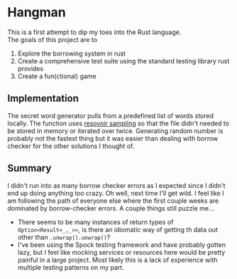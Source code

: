 # Hangman

This is a first attempt to dip my toes into the Rust language.  
The goals of this project are to 
1. Explore the borrowing system in rust
2. Create a comprehensive test suite using the standard testing library rust provides
3. Create a fun(ctional) game

## Implementation
The secret word generator pulls from a predefined list of words stored locally. The function
uses [resovoir sampling](https://youtu.be/A1iwzSew5QY) so that the file didn't needed to be stored
in memory or iterated over twice.  Generating random number is probably not the fastest thing but it was easier than dealing with borrow checker for the other solutions I thought of.

## Summary
I didn't run into as many borrow checker errors as I expected since I didn't end up doing anything too
crazy.  Oh well, next time I'll get wild. I feel like I am following the path of everyone else where the first couple weeks are dominated
by borrow-checker errors.  A couple things still puzzle me...
* There seems to be many instances of return types of `Option<Result<_,_>>`, is there an idiomatic way of getting th data out other than `.unwrap().unwrap()`?
* I've been using the Spock testing framework and have probably gotten lazy, but I feel like mocking 
services or resources here would be pretty painful in a large project.  Most likely this is a lack of experience with multiple testing patterns on my part.
